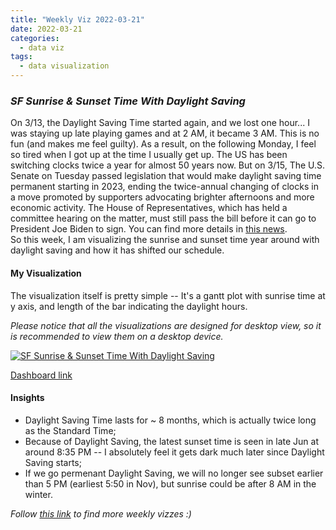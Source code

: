 ```yaml
---
title: "Weekly Viz 2022-03-21"
date: 2022-03-21
categories:
  - data viz
tags:
  - data visualization
---
```


### *SF Sunrise & Sunset Time With Daylight Saving*

On 3/13, the Daylight Saving Time started again, and we lost one hour... I was staying up late playing games and at 2 AM, it became 3 AM. This is no fun (and makes me feel guilty). As a result, on the following Monday, I feel so tired when I got up at the time I usually get up. The US has been switching clocks twice a year for almost 50 years now. But on 3/15, The U.S. Senate on Tuesday passed legislation that would make daylight saving time permanent starting in 2023, ending the twice-annual changing of clocks in a move promoted by supporters advocating brighter afternoons and more economic activity. The House of Representatives, which has held a committee hearing on the matter, must still pass the bill before it can go to President Joe Biden to sign. You can find more details in [this news](https://www.reuters.com/world/us/us-senate-approves-bill-that-would-make-daylight-savings-time-permanent-2023-2022-03-15/).  
So this week, I am visualizing the sunrise and sunset time year around with daylight saving and how it has shifted our schedule.  

#### My Visualization

The visualization itself is pretty simple -- It's a gantt plot with sunrise time at y axis, and length of the bar indicating the daylight hours.  

*Please notice that all the visualizations are designed for desktop view, so it is recommended to view them on a desktop device.*  

<div class='tableauPlaceholder' id='viz1647924055944' style='position: relative'>
  <noscript><a href='#'>
    <img alt='SF Sunrise &amp; Sunset Time With Daylight Saving ' src='https:&#47;&#47;public.tableau.com&#47;static&#47;images&#47;20&#47;20220321SFSunriseSunsetTimeWithDaylightSaving&#47;SFSunriseSunsetTimeWithDaylightSaving&#47;1_rss.png' style='border: none' /></a></noscript><object class='tableauViz'  style='display:none;'>
  <param name='host_url' value='https%3A%2F%2Fpublic.tableau.com%2F' /> 
  <param name='embed_code_version' value='3' />
  <param name='site_root' value='' />
  <param name='name' value='20220321SFSunriseSunsetTimeWithDaylightSaving&#47;SFSunriseSunsetTimeWithDaylightSaving' />
  <param name='tabs' value='no' />
  <param name='toolbar' value='yes' />
  <param name='static_image' value='https:&#47;&#47;public.tableau.com&#47;static&#47;images&#47;20&#47;20220321SFSunriseSunsetTimeWithDaylightSaving&#47;SFSunriseSunsetTimeWithDaylightSaving&#47;1.png' />
  <param name='animate_transition' value='yes' />
  <param name='display_static_image' value='yes' />
  <param name='display_spinner' value='yes' />
  <param name='display_overlay' value='yes' />
  <param name='display_count' value='yes' />
  <param name='language' value='en-US' />
  <param name='filter' value='publish=yes' />
  </object></div>            
  <script type='text/javascript'>             
  var divElement = document.getElementById('viz1647924055944');   
  var vizElement = divElement.getElementsByTagName('object')[0];             
  if ( divElement.offsetWidth > 800 ) { vizElement.style.width='800px';vizElement.style.height='627px';} else if ( divElement.offsetWidth > 500 ) { vizElement.style.width='800px';vizElement.style.height='627px';} else { vizElement.style.width='100%';vizElement.style.height='727px';}               
  var scriptElement = document.createElement('script');     
  scriptElement.src = 'https://public.tableau.com/javascripts/api/viz_v1.js';   
  vizElement.parentNode.insertBefore(scriptElement, vizElement);         
</script>
  
[Dashboard link](https://public.tableau.com/views/20220321SFSunriseSunsetTimeWithDaylightSaving/SFSunriseSunsetTimeWithDaylightSaving?:language=en-US&publish=yes&:display_count=n&:origin=viz_share_link)
  
#### Insights
* Daylight Saving Time lasts for ~ 8 months, which is actually twice long as the Standard Time;  
* Because of Daylight Saving, the latest sunset time is seen in late Jun at around 8:35 PM -- I absolutely feel it gets dark much later since Daylight Saving starts;  
* If we go permenant Daylight Saving, we will no longer see subset earlier than 5 PM (earliest 5:50 in Nov), but sunrise could be after 8 AM in the winter.  


*Follow [this link](https://yudong-94.github.io/personal-website/project/WeeklyViz2022/) to find more weekly vizzes :)*
